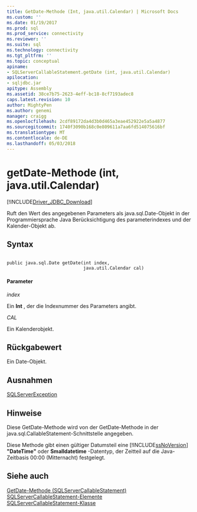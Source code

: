 ```yaml
---
title: GetDate-Methode (Int, java.util.Calendar) | Microsoft Docs
ms.custom: ''
ms.date: 01/19/2017
ms.prod: sql
ms.prod_service: connectivity
ms.reviewer: ''
ms.suite: sql
ms.technology: connectivity
ms.tgt_pltfrm: ''
ms.topic: conceptual
apiname:
- SQLServerCallableStatement.getDate (int, java.util.Calendar)
apilocation:
- sqljdbc.jar
apitype: Assembly
ms.assetid: 38ce7b75-2623-4eff-bc18-8cf7193adec8
caps.latest.revision: 10
author: MightyPen
ms.author: genemi
manager: craigg
ms.openlocfilehash: 2cdf89172da4d3b0d465a3eae452922e5a5a4877
ms.sourcegitcommit: 1740f3090b168c0e809611a7aa6fd514075616bf
ms.translationtype: MT
ms.contentlocale: de-DE
ms.lasthandoff: 05/03/2018
---
```

# <a name="getdate-method-int-javautilcalendar"></a>getDate-Methode (int, java.util.Calendar)
[!INCLUDE[Driver_JDBC_Download](../../../includes/driver_jdbc_download.md)]

  Ruft den Wert des angegebenen Parameters als java.sql.Date-Objekt in der Programmiersprache Java Berücksichtigung des parameterindexes und der Kalender-Objekt ab.  
  
## <a name="syntax"></a>Syntax  
  
```  
  
public java.sql.Date getDate(int index,  
                             java.util.Calendar cal)  
```  
  
#### <a name="parameters"></a>Parameter  
 *index*  
  
 Ein **Int** , der die Indexnummer des Parameters angibt.  
  
 *CAL*  
  
 Ein Kalenderobjekt.  
  
## <a name="return-value"></a>Rückgabewert  
 Ein Date-Objekt.  
  
## <a name="exceptions"></a>Ausnahmen  
 [SQLServerException](../../../connect/jdbc/reference/sqlserverexception-class.md)  
  
## <a name="remarks"></a>Hinweise  
 Diese GetDate-Methode wird von der GetDate-Methode in der java.sql.CallableStatement-Schnittstelle angegeben.  
  
 Diese Methode gibt einen gültiger Datumsteil eine [!INCLUDE[ssNoVersion](../../../includes/ssnoversion_md.md)] **"DateTime"** oder **Smalldatetime** -Datentyp, der Zeitteil auf die Java-Zeitbasis 00:00 (Mitternacht) festgelegt.  
  
## <a name="see-also"></a>Siehe auch  
 [GetDate-Methode &#40;SQLServerCallableStatement&#41;](../../../connect/jdbc/reference/getdate-method-sqlservercallablestatement.md)   
 [SQLServerCallableStatement-Elemente](../../../connect/jdbc/reference/sqlservercallablestatement-members.md)   
 [SQLServerCallableStatement-Klasse](../../../connect/jdbc/reference/sqlservercallablestatement-class.md)  
  
  
